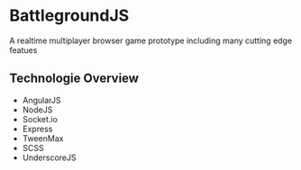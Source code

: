 # BattlegroundJS
A realtime multiplayer browser game prototype including many cutting edge featues

## Technologie Overview

* AngularJS
* NodeJS
* Socket.io
* Express
* TweenMax
* SCSS
* UnderscoreJS